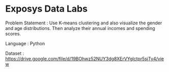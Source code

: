 # Exposys Data Labs

Problem Statement : Use K-means clustering and also visualize the gender and age distributions. Then analyze their annual incomes and spending scores.

Language : Python

Dataset : https://drive.google.com/file/d/19BOhwz52NUY3dg8XErVYglctpr5sjTy4/view

